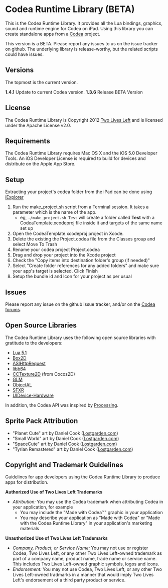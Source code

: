 Codea Runtime Library (BETA)
============================

This is the Codea Runtime Library. It provides all the Lua bindings, graphics, sound and runtime engine for Codea on iPad. Using this library you can create standalone apps from a [Codea](http://twolivesleft.com/Codea/) project.

This version is a BETA. Please report any issues to us on the issue tracker on github. The underlying library is release-worthy, but the related scripts could have issues.

Versions
-------
The topmost is the current version.

**1.4.1** Update to current Codea version.
**1.3.6** Release BETA Version

License
-------

The Codea Runtime Library is Copyright 2012 [Two Lives Left](http://www.twolivesleft.com) and is licensed under the Apache License v2.0.

Requirements
------------

The Codea Runtime Library requires Mac OS X and the iOS 5.0 Developer Tools. An iOS Developer License is required to build for devices and distribute on the Apple App Store.

Setup
-----

Extracting your project's codea folder from the iPad can be done using [iExplorer](http://www.macroplant.com/iexplorer/)

1. Run the make_project.sh script from a Terminal session. It takes a parameter which is the name of the app.
   + eg, `./make_project.sh Test` will create a folder called **Test** with a CodeaTemplate.xcodeproj file inside it and targets of the same name set up 
2. Open the CodeaTemplate.xcodeproj project in Xcode.
3. Delete the existing the Project.codea file from the Classes group and select Move To Trash
4. Rename your codea project Project.codea
5. Drag and drop your project into the Xcode project
6. Check the "Copy items into destination folder's group (if needed)"
7. Select "Create folder references for any added folders" and make sure your app's  target is selected. Click Finish
8. Setup the bundle id and Icon for your project as per usual

Issues
------

Please report any issue on the github issue tracker, and/or on the [Codea forums](http://www.twolivesleft.com/Codea/Talk).

Open Source Libraries
---------------------

The Codea Runtime Library uses the following open source libraries with gratitude to the developers:

+ [Lua 5.1](http://www.lua.org/)
+ [Box2D](http://box2d.org/)
+ [ASIHttpRequest](http://allseeing-i.com/ASIHTTPRequest/)
+ [libb64](http://libb64.sourceforge.net/)
+ [CCTexture2D](http://www.cocos2d-iphone.org/) (from Cocos2D)
+ [GLM](http://glm.g-truc.net/)
+ [ObjectAL](http://kstenerud.github.com/ObjectAL-for-iPhone/)
+ [SFXR](http://code.google.com/p/sfxr/)
+ [UIDevice-Hardware](https://github.com/erica/uidevice-extension)

In addition, the Codea API was inspired by [Processing](http://processing.org/).

Sprite Pack Attribution
-----------------------
+ "Planet Cute" art by Daniel Cook ([Lostgarden.com](http://lostgarden.com))
+ "Small World" art by Daniel Cook ([Lostgarden.com](http://lostgarden.com))
+ "SpaceCute" art by Daniel Cook ([Lostgarden.com](http://lostgarden.com))
+ "Tyrian Remastered" art by Daniel Cook ([Lostgarden.com](http://lostgarden.com))

Copyright and Trademark Guidelines
----------------------------------

Guidelines for app developers using the Codea Runtime Library to produce apps for distribution.

**Authorized Use of Two Lives Left Trademarks**

+ *Attribution:* You may use the Codea trademark when attributing Codea in your application, for example
  + You may include the "Made with Codea™" graphic in your application
  + You may describe your application as "Made with Codea" or "Made with the Codea Runtime Library" in your application's marketing materials

**Unauthorized Use of Two Lives Left Trademarks**

+ *Company, Product, or Service Name:* You may not use or register Codea, Two Lives Left, or any other Two Lives Left-owned trademark as part of a company name, product name, trade name or service name. This includes Two Lives Left-owned graphic symbols, logos and icons.
+ *Endorsement:* You may not use Codea, Two Lives Left, or any other Two Lives Left-owned tradmarks in a manner that would imply Two Lives Left's endorsement of a third party product or service.
